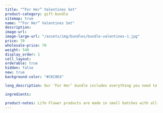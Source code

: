 ```yaml
---
title: "“For Her” Valentines Set"
product-category: gift-bundle
sitemap: true
name: "“For Her” Valentines Set"
description:
image-url:
image-large-url: "/assets/img/bundles/bundle-valentines-1.jpg"
price: 70
wholesale-price: 70
weight: 540
display_order: 1
cell_layout:
orderable: true
hidden: false
new: true
background-color: "#C6C8E4"

long_description: Our ‘For Her’ bundle includes everything you need to surprise your partner (or yourself) with luxurious all natural self-care staples. Featuring the brand new Goddess cramp Relief Balm, the Unconditional Love Bomb and our aphrodisiacal, organic flower & crystal-infused Gypsy Massage Oil.

ingredients:

product-notes: Life Flower products are made in small batches with all-natural and boutique ingredients. Most orders are processed within 3 days of being placed.
---
```

